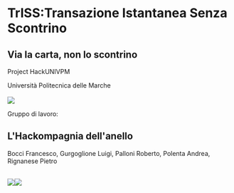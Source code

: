 # TrISS:Transazione Istantanea Senza Scontrino
## Via la carta, non lo scontrino

Project HackUNIVPM<br>

Università Politecnica delle Marche<br><br>
<img src="https://github.com/Hackompagnia/HackUNIVPM/blob/master/Loghi/univpm_logo_1.jpg"/>
<br>

Gruppo di lavoro:
## L'Hackompagnia dell'anello
Bocci Francesco, Gurgoglione Luigi, Palloni Roberto, Polenta Andrea, Rignanese Pietro



<br>
<img src="https://github.com/Hackompagnia/HackUNIVPM/blob/master/Loghi/android_studio_logo.jpg/> <img src="https://github.com/Hackompagnia/HackUNIVPM/blob/master/Loghi/logo_nfc_2.png/><img src="https://github.com/Hackompagnia/HackUNIVPM/blob/master/Loghi/univpm_logo_2.gif/> <img src="https://github.com/Hackompagnia/HackUNIVPM/blob/master/Loghi/zend_logo.png/>

